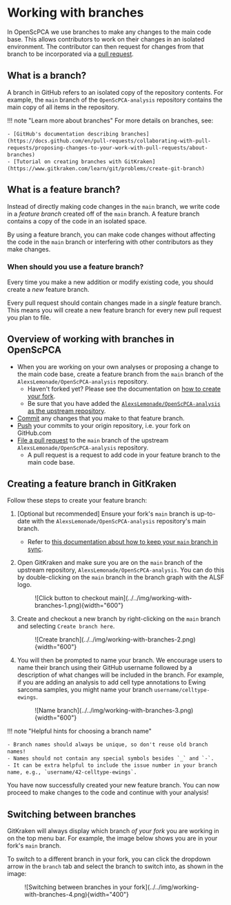 # Working with branches

In OpenScPCA we use branches to make any changes to the main code base.
This allows contributors to work on their changes in an isolated environment.
The contributor can then request for changes from that branch to be incorporated via a [pull request](../creating-pull-requests/index.md).

## What is a branch?

A branch in GitHub refers to an isolated copy of the repository contents.
For example, the `main` branch of the `OpenScPCA-analysis` repository contains the main copy of all items in the repository.

!!! note "Learn more about branches"
    For more details on branches, see:

    - [GitHub's documentation describing branches](https://docs.github.com/en/pull-requests/collaborating-with-pull-requests/proposing-changes-to-your-work-with-pull-requests/about-branches)
    - [Tutorial on creating branches with GitKraken](https://www.gitkraken.com/learn/git/problems/create-git-branch)

## What is a feature branch?

Instead of directly making code changes in the `main` branch, we write code in a _feature branch_ created off of the `main` branch.
A feature branch contains a copy of the code in an isolated space.

By using a feature branch, you can make code changes without affecting the code in the `main` branch or interfering with other contributors as they make changes.

### When should you use a feature branch?

Every time you make a new addition or modify existing code, you should create a _new_ feature branch.

Every pull request should contain changes made in a _single_ feature branch.
This means you will create a new feature branch for every new pull request you plan to file.

## Overview of working with branches in OpenScPCA

- When you are working on your own analyses or proposing a change to the main code base, create a feature branch from the `main` branch of the `AlexsLemonade/OpenScPCA-analysis` repository.
    - Haven't forked yet? Please see the documentation on [how to create your fork](../../technical-setup/fork-the-repo.md).
    - Be sure that you have added the [`AlexsLemonade/OpenScPCA-analysis` as the upstream repository](../../technical-setup/clone-the-repo.md#add-the-project-repository-as-a-remote-repository).
- [Commit](./making-commits.md) any changes that you make to that feature branch.
- [Push](./push-to-origin.md) your commits to your origin repository, i.e. your fork on GitHub.com
- [File a pull request](../creating-pull-requests/index.md) to the `main` branch of the upstream `AlexsLemonade/OpenScPCA-analysis` repository.
    - A pull request is a request to add code in your feature branch to the main code base.

## Creating a feature branch in GitKraken

Follow these steps to create your feature branch:

1. [Optional but recommended] Ensure your fork's `main` branch is up-to-date with the `AlexsLemonade/OpenScPCA-analysis` repository's main branch.

    - Refer to [this documentation about how to keep your `main` branch in sync](./staying-in-sync-with-upstream.md).

1. Open GitKraken and make sure you are on the `main` branch of the upstream repository, `AlexsLemonade/OpenScPCA-analysis`.
    You can do this by double-clicking on the `main` branch in the branch graph with the ALSF logo.

    <figure markdown="span">
        ![Click button to checkout main](../../img/working-with-branches-1.png){width="600"}
    </figure>

1. Create and checkout a new branch by right-clicking on the `main` branch and selecting `Create branch here`.

    <figure markdown="span">
        ![Create branch](../../img/working-with-branches-2.png){width="600"}
    </figure>

1. You will then be prompted to name your branch.
    We encourage users to name their branch using their GitHub username followed by a description of what changes will be included in the branch.
    For example, if you are adding an analysis to add cell type annotations to Ewing sarcoma samples, you might name your branch `username/celltype-ewings`.

    <figure markdown="span">
        ![Name branch](../../img/working-with-branches-3.png){width="600"}
    </figure>

!!! note "Helpful hints for choosing a branch name"

    - Branch names should always be unique, so don't reuse old branch names!
    - Names should not contain any special symbols besides `_` and `-`.
    - It can be extra helpful to include the issue number in your branch name, e.g., `username/42-celltype-ewings`.

You have now successfully created your new feature branch.
You can now proceed to make changes to the code and continue with your analysis!

## Switching between branches

GitKraken will always display which branch _of your fork_ you are working in on the top menu bar.
For example, the image below shows you are in your fork's `main` branch.

To switch to a different branch in your fork, you can click the dropdown arrow in the `branch` tab and select the branch to switch into, as shown in the image:


<figure markdown="span">
    ![Switching between branches in your fork](../../img/working-with-branches-4.png){width="400"}
</figure>